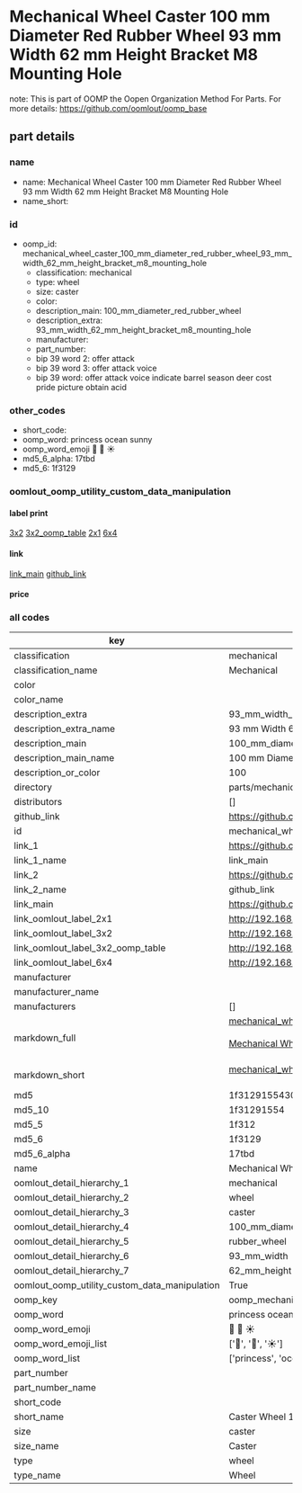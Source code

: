 # Mechanical Wheel Caster 100 mm Diameter Red Rubber Wheel 93 mm Width 62 mm Height Bracket M8 Mounting Hole  

note: This is part of OOMP the Oopen Organization Method For Parts. For more details: https://github.com/oomlout/oomp_base

##  part details





### name
* name: Mechanical Wheel Caster 100 mm Diameter Red Rubber Wheel 93 mm Width 62 mm Height Bracket M8 Mounting Hole
* name_short: 
### id
* oomp_id: mechanical_wheel_caster_100_mm_diameter_red_rubber_wheel_93_mm_width_62_mm_height_bracket_m8_mounting_hole
  * classification: mechanical
  * type: wheel
  * size: caster
  * color: 
  * description_main: 100_mm_diameter_red_rubber_wheel
  * description_extra: 93_mm_width_62_mm_height_bracket_m8_mounting_hole
  * manufacturer: 
  * part_number: 
  * bip 39 word 2: offer attack
  * bip 39 word 3: offer attack voice
  * bip 39 word: offer attack voice indicate barrel season deer cost pride picture obtain acid

### other_codes
* short_code: 
* oomp_word: princess ocean sunny
* oomp_word_emoji :princess: :ocean: :sunny:
* md5_6_alpha: 17tbd
* md5_6: 1f3129






### oomlout_oomp_utility_custom_data_manipulation
#### label print
[3x2](http://192.168.1.245:1112/?label=oomp%2017tbd)
[3x2_oomp_table](http://192.168.1.107:1112/?label=oomp%2017tbd)
[2x1](http://192.168.1.242:1112/?label=oomp%2017tbd)
[6x4](http://192.168.1.55:1112/?label=oomp%2017tbd)    

#### link

[link_main](https://github.com/oomlout/oomlout_oomp_current_version_messy/tree/main/parts/mechanical_wheel_caster_100_mm_diameter_red_rubber_wheel_93_mm_width_62_mm_height_bracket_m8_mounting_hole) [github_link](https://github.com/oomlout/oomlout_oomp_part_src/tree/main/parts/mechanical_wheel_caster_100_mm_diameter_red_rubber_wheel_93_mm_width_62_mm_height_bracket_m8_mounting_hole)                             

#### price







### all codes 
| key | value |  
| --- | --- |  
| classification | mechanical |  
| classification_name | Mechanical |  
| color |  |  
| color_name |  |  
| description_extra | 93_mm_width_62_mm_height_bracket_m8_mounting_hole |  
| description_extra_name | 93 mm Width 62 mm Height Bracket M8 Mounting Hole |  
| description_main | 100_mm_diameter_red_rubber_wheel |  
| description_main_name | 100 mm Diameter Red Rubber Wheel |  
| description_or_color | 100 |  
| directory | parts/mechanical_wheel_caster_100_mm_diameter_red_rubber_wheel_93_mm_width_62_mm_height_bracket_m8_mounting_hole |  
| distributors | [] |  
| github_link | https://github.com/oomlout/oomlout_oomp_part_src/tree/main/parts/mechanical_wheel_caster_100_mm_diameter_red_rubber_wheel_93_mm_width_62_mm_height_bracket_m8_mounting_hole |  
| id | mechanical_wheel_caster_100_mm_diameter_red_rubber_wheel_93_mm_width_62_mm_height_bracket_m8_mounting_hole |  
| link_1 | https://github.com/oomlout/oomlout_oomp_current_version_messy/tree/main/parts/mechanical_wheel_caster_100_mm_diameter_red_rubber_wheel_93_mm_width_62_mm_height_bracket_m8_mounting_hole |  
| link_1_name | link_main |  
| link_2 | https://github.com/oomlout/oomlout_oomp_part_src/tree/main/parts/mechanical_wheel_caster_100_mm_diameter_red_rubber_wheel_93_mm_width_62_mm_height_bracket_m8_mounting_hole |  
| link_2_name | github_link |  
| link_main | https://github.com/oomlout/oomlout_oomp_current_version_messy/tree/main/parts/mechanical_wheel_caster_100_mm_diameter_red_rubber_wheel_93_mm_width_62_mm_height_bracket_m8_mounting_hole |  
| link_oomlout_label_2x1 | http://192.168.1.242:1112/?label=oomp%2017tbd |  
| link_oomlout_label_3x2 | http://192.168.1.245:1112/?label=oomp%2017tbd |  
| link_oomlout_label_3x2_oomp_table | http://192.168.1.107:1112/?label=oomp%2017tbd |  
| link_oomlout_label_6x4 | http://192.168.1.55:1112/?label=oomp%2017tbd |  
| manufacturer |  |  
| manufacturer_name |  |  
| manufacturers | [] |  
| markdown_full | [mechanical_wheel_caster_100_mm_diameter_red_rubber_wheel_93_mm_width_62_mm_height_bracket_m8_mounting_hole](https://github.com/oomlout/oomlout_oomp_current_version_messy/tree/main/parts/mechanical_wheel_caster_100_mm_diameter_red_rubber_wheel_93_mm_width_62_mm_height_bracket_m8_mounting_hole)<br>[](https://github.com/oomlout/oomlout_oomp_current_version_messy/tree/main/parts/mechanical_wheel_caster_100_mm_diameter_red_rubber_wheel_93_mm_width_62_mm_height_bracket_m8_mounting_hole)<br>[Mechanical Wheel Caster 100 Mm Diameter Red Rubber Wheel 93 Mm Width 62 Mm Height Bracket M8 Mounting Hole](https://github.com/oomlout/oomlout_oomp_current_version_messy/tree/main/parts/mechanical_wheel_caster_100_mm_diameter_red_rubber_wheel_93_mm_width_62_mm_height_bracket_m8_mounting_hole)<br><br> |  
| markdown_short | [mechanical_wheel_caster_100_mm_diameter_red_rubber_wheel_93_mm_width_62_mm_height_bracket_m8_mounting_hole](https://github.com/oomlout/oomlout_oomp_current_version_messy/tree/main/parts/mechanical_wheel_caster_100_mm_diameter_red_rubber_wheel_93_mm_width_62_mm_height_bracket_m8_mounting_hole)<br><br> |  
| md5 | 1f3129155430a72b0889672feac39ccb |  
| md5_10 | 1f31291554 |  
| md5_5 | 1f312 |  
| md5_6 | 1f3129 |  
| md5_6_alpha | 17tbd |  
| name | Mechanical Wheel Caster 100 mm Diameter Red Rubber Wheel 93 mm Width 62 mm Height Bracket M8 Mounting Hole |  
| oomlout_detail_hierarchy_1 | mechanical |  
| oomlout_detail_hierarchy_2 | wheel |  
| oomlout_detail_hierarchy_3 | caster |  
| oomlout_detail_hierarchy_4 | 100_mm_diameter_red |  
| oomlout_detail_hierarchy_5 | rubber_wheel |  
| oomlout_detail_hierarchy_6 | 93_mm_width |  
| oomlout_detail_hierarchy_7 | 62_mm_height |  
| oomlout_oomp_utility_custom_data_manipulation | True |  
| oomp_key | oomp_mechanical_wheel_caster_100_mm_diameter_red_rubber_wheel_93_mm_width_62_mm_height_bracket_m8_mounting_hole |  
| oomp_word | princess ocean sunny |  
| oomp_word_emoji | :princess: :ocean: :sunny: |  
| oomp_word_emoji_list | [':princess:', ':ocean:', ':sunny:'] |  
| oomp_word_list | ['princess', 'ocean', 'sunny'] |  
| part_number |  |  
| part_number_name |  |  
| short_code |  |  
| short_name | Caster Wheel 100mm Red |  
| size | caster |  
| size_name | Caster |  
| type | wheel |  
| type_name | Wheel |  
